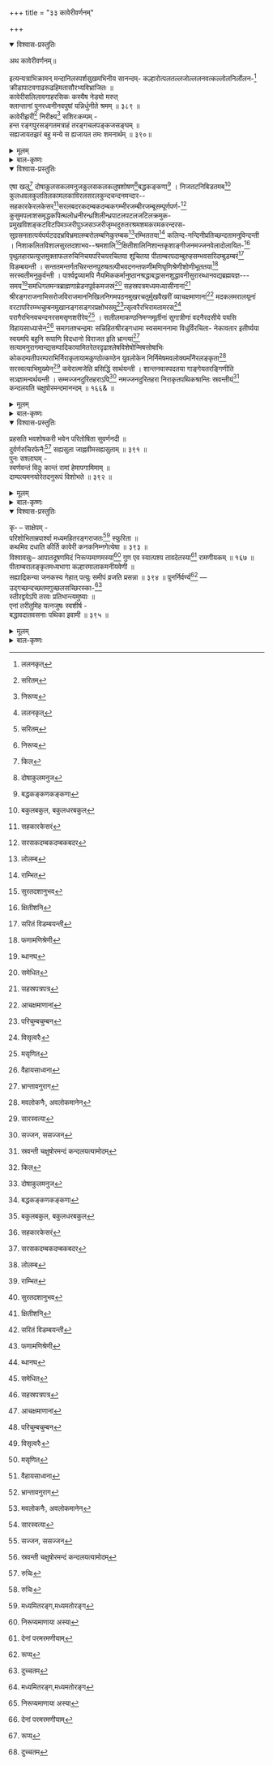 +++
title = "३३ कावेरीवर्णनम्"

+++

<details open><summary>विश्वास-प्रस्तुतिः</summary>

अथ कावेरीवर्णनम्॥

इत्यन्यत्राभिक्रामन् मन्दानिलस्पर्शसुखमभिनीय सानन्दम्- कल्हारोत्पलतल्लजोल्ललनवत्कल्लोलनिर्लोलन-[^502]   
क्रीडापाटवगाढरूढहिमतासौरभ्यविभ्राजितः ॥   
कावेरीसलिलावगाहरसिकः कस्यैष नेड्यो मरुत्   
क्लान्तानां पुनरध्वनीनवपुषां यन्निर्धुनीते श्रमम् ॥ ३८९ ॥   
कावेरीझरीं[^503] निरीक्ष्य[^504] सशिरःकम्पम् -   
हन्त रङ्गपुरसङ्गतमत्राहं तरङ्गचलपङ्कजसङ्घम् ॥   
सह्यजायतझरं बहु मन्ये स ह्यजायत तमः शमनार्थम् ॥ ३९०॥

[^502]:
     ललनकृत्


[^503]:
     सरितम्


[^504]:
     निरूप्य
</details>

<details><summary>मूलम्</summary>

अथ कावेरीवर्णनम्॥

इत्यन्यत्राभिक्रामन् मन्दानिलस्पर्शसुखमभिनीय सानन्दम्- कल्हारोत्पलतल्लजोल्ललनवत्कल्लोलनिर्लोलन-[^502]   
क्रीडापाटवगाढरूढहिमतासौरभ्यविभ्राजितः ॥   
कावेरीसलिलावगाहरसिकः कस्यैष नेड्यो मरुत्   
क्लान्तानां पुनरध्वनीनवपुषां यन्निर्धुनीते श्रमम् ॥ ३८९ ॥   
कावेरीझरीं[^503] निरीक्ष्य[^504] सशिरःकम्पम् -   
हन्त रङ्गपुरसङ्गतमत्राहं तरङ्गचलपङ्कजसङ्घम् ॥   
सह्यजायतझरं बहु मन्ये स ह्यजायत तमः शमनार्थम् ॥ ३९०॥

[^502]:
     ललनकृत्


[^503]:
     सरितम्


[^504]:
     निरूप्य
</details>

<details><summary>बाल-कृष्णः</summary>

अथ कावेरीं वर्णयितुमुपक्रमते - इतीत्यादि । अभिक्रामन् अभिगच्छन् “वा- भ्राश- भ्लाश - " इत्यादिना श्यनभावपक्षे शप् । । " क्रमः परस्मैपदेषु ” इति दीर्घः । अभिनीय प्रकटीकृत्य -्

कल्हारेति । कल्हाराणि सुगन्धीनि यानि उत्पलानि कमलानि तानि कल्हारोत्पलानि प्रशस्तानि च कल्हारोत्पलानि कल्हारोत्पलतल्लजाः “ प्रशंसावचनैश्च " इति समासः । " मतल्लिका मचर्चिका प्रकाण्डमुद्धतल्लजौ । प्रशस्तवाचकान्यमूनि इत्यमरः । तेषाम् उल्ललनम् उन्नयनं विद्यते यस्मिन् तथाभूतं यत् कल्लोलेषु महातरङ्गेषु निर्लोलनम् ऊर्ध्वाधोभ्रमणं तद्रूपा या क्रीडा तस्यां यत्पाटवं कुशलत्वं तेन गाढम् अतिमात्रं रूढाभ्यां हिमता शीतलता च सौरभ्यं सौगन्ध्यं च ताभ्यां विभ्राजितः विराजितः, एतादृशः कावेर्याः नद्याः सलिले जले योऽवगाहः स्नानं तस्मिन् रसिकः अनुरक्तः एषः मरुद् वायुः, " मरुतौ पवनामरौ ” इत्यमरः । कस्य पुरुषस्य ईड्यः स्तुत्यः न भवति ? यद् यस्मात् कारणात् क्लान्तानाम् अतिमार्गक्रमणश्रान्तानाम् अध्वनीनानां पथिकानां, अध्वन्शब्दात् " अध्वनो यत्खौ ” इति अलङ्गच्छतीत्यस्मिन्नर्थे खः “ आत्माध्वानौ खे,' इति टिलोपो न । “अध्वनीनोऽध्वगोऽध्वन्यः पान्थः पथिक इत्यपि । ” इत्यमरः । वपूंषि शरीराणि तेषां श्रमं क्लमं निर्धुनीते निवारयति । अतः स मरुत् सर्वस्यापि स्तुत्य इति भावः ॥ ३८९ ॥

पुनरपि तामेव कावेरीझरीं वर्णयति - हन्तेति । हन्तेति हर्षे । अत्र पुरोवर्तिभागे रङ्गपुरेण श्रीरङ्गनाथक्षेत्रेण सङ्गतं मिलितं तरङ्गैर्लहरीभिः चलाश्चञ्चलाः पङ्कजानां कमलानां सङ्घाः समुदाया यस्मिंस्तम् एतादृशं सह्यजायाः सह्याद्रेरुत्पन्नायाः कावेर्याः आयतं दीर्घं झरं प्रवाहं, अहं बहु अतिशयेन मन्ये मानयामि । हि यस्मात् सः कावेरीप्रवाहः तमसः अज्ञानस्य पापस्य वा शमनार्थे विनाशार्थम् अजायत प्रकटीबभूव ॥ ३९० ॥
</details>

<details open><summary>विश्वास-प्रस्तुतिः</summary>

एषा खलु[^505] दोषाकुलसकलमनुजकुलसकलकलुषशोषण[^506]बद्धकङ्कणा[^507] । निजतटनिबिडतमब[^508] कुलधवलकुलतिलकामलकाविरलसरलकुन्दचन्दनमन्दार--सहकारकेरलकेसर[^509]सरलबदरकदम्बकदम्बकगम्भीरजम्बीरजम्बूसम्पूर्णपर्ण-[^510]   
कुसुमपलाशसमृद्धकपित्थलोध्रनीरन्ध्रशिलीन्ध्रपाटलपटलजटिलक्रमुक-   
प्रमुखविशङ्कटविटपिमञ्जरीपुञ्जसञ्जरीजृम्भदुरुतरश्रमशमकरमकरन्दरस-   
सुग्रसनतात्पर्यपर्यटददभ्रविभ्रमालम्बरोलम्बनिकुरम्बक[^511]रम्भिततया[^512] कलिन्द-नन्दिनीप्रतिच्छन्दतामनुविन्दन्ती । निशाकलितविशालसुरतदशाभव--श्रमशालि[^513]क्षितीशालिनिशान्तकृशाङ्गीजनमज्जनवेलादोलायित-[^514]   
पृथुलहारप्रत्युप्तमुक्ताफलरुचिनिचयपरिचयरचितया शुचितया पीताम्बरपदाम्बुरुहसम्भवसरिदम्बुडम्बरं[^515] विडम्बयन्ती । सन्ततमन्तर्गतचिरन्तनपुरुषतल्पीभवदनन्तफणीमणिघृणिश्रेणीशोणीभूततया[^516] सरस्वतीमनुकुर्वन्ती । पार्श्वद्वय्यामपि नैयमिककर्मानुष्ठानश्रद्धाबद्धासनशुद्धावनीसुरारब्धानवद्यब्रह्मयज्ञ---समय[^517]समधिगतमन्त्रब्राह्मणाम्रेडनपूर्वकमजस्रं[^518] सहस्रपत्रमध्यमध्यासीनानां[^519] श्रीरङ्गराजनाभिसरोजविराजमाननिखिलनिगमपठनमुखरचतुर्मुखवैखरीं व्याचक्षमाणानां[^520] मदकलमरालयूनां वरटापरिरम्म्भचुम्बनमुखानङ्गसङ्गरप्रक्षोभसमु[^521]त्सृत्वरैरभिरामतामरस[^522] परागैरभिनवचन्दनरसमसृणशरीरेव[^523] । सलीलमाकण्ठनिमग्नमूर्तीनां सुगात्रीणां वदनैरदसीये पयसि विहायसाध्यासेन[^524] समागतश्चन्द्रमाः सन्निहितश्रीरङ्गधामा स्वसमाननामा विधुर्विरचिता- नेकावतार इतीर्ष्यया स्वयमपि बहूनि रूपाणि विदधानो विराजत इति भ्रान्त्यां[^525] सत्यामनुरागमान्द्यसम्पादिकायामितरेतरदृढाश्लेषविशेषोन्मिषत्तोषाभिः कोकदम्पतीपरम्पराभिर्निराकृतायामकुण्ठोत्कण्ठेन युवलोकेन निर्निमेषमवलोक्यमाँनैरलङ्कृता[^526] सरस्वत्याभिमुख्येन[^527] कवेरात्मजेति प्रसिद्धिं सार्थयन्ती । शान्तनवास्पदतया गाङ्गेयतरङ्गिणीति सञ्ज्ञामन्वर्थयन्ती । सम्मज्जनदुरितहराऽपि[^528] नमज्जनदुरितहरा निराकृतपथिकश्रान्तिः स्रवन्तीयं[^529] कन्दलयति चक्षुषोरमन्दमानन्दम् ॥ १६६& ॥

[^505]:
     किल


[^506]:
     दोषाकुलमनुज


[^507]:
     बद्धकङ्कणकङ्कणा


[^508]:
     बकुलबकुल, बकुलधरबकुल


[^509]:
     सहकारकेसरं


[^510]:
     सरसकदम्बकदम्बकबदर  


[^511]:
     लोलम्ब


[^512]:
     राम्भित


[^513]:
     सुरतदशानुभव


[^514]:
     क्षितीशनि


[^515]:
     सरितं विडम्बयन्ती


[^516]:
     फणामणिश्रेणी


[^517]:
     ब्धानघ


[^518]:
     समेधित


[^519]:
     सहस्रपत्रपत्र


[^520]:
      आचक्षमाणानां


[^521]:
     परिचुम्बचुम्बन


[^522]:
     विसृत्वरैः


[^523]:
     मसृणित


[^524]:
     वैहायसाध्वना


[^525]:
     भ्रान्तावनुराग


[^526]:
     मवलोकनैः, अवलोकमानेन


[^527]:
     सारस्वत्या


[^528]:
     सज्जन, ससज्जन


[^529]:
     स्रवन्ती चक्षुषोरमन्दं कन्दलयत्यामोदम्
</details>

<details><summary>मूलम्</summary>

एषा खलु[^505] दोषाकुलसकलमनुजकुलसकलकलुषशोषण[^506]बद्धकङ्कणा[^507] । निजतटनिबिडतमब[^508] कुलधवलकुलतिलकामलकाविरलसरलकुन्दचन्दनमन्दार--सहकारकेरलकेसर[^509]सरलबदरकदम्बकदम्बकगम्भीरजम्बीरजम्बूसम्पूर्णपर्ण-[^510]   
कुसुमपलाशसमृद्धकपित्थलोध्रनीरन्ध्रशिलीन्ध्रपाटलपटलजटिलक्रमुक-   
प्रमुखविशङ्कटविटपिमञ्जरीपुञ्जसञ्जरीजृम्भदुरुतरश्रमशमकरमकरन्दरस-   
सुग्रसनतात्पर्यपर्यटददभ्रविभ्रमालम्बरोलम्बनिकुरम्बक[^511]रम्भिततया[^512] कलिन्द-नन्दिनीप्रतिच्छन्दतामनुविन्दन्ती । निशाकलितविशालसुरतदशाभव--श्रमशालि[^513]क्षितीशालिनिशान्तकृशाङ्गीजनमज्जनवेलादोलायित-[^514]   
पृथुलहारप्रत्युप्तमुक्ताफलरुचिनिचयपरिचयरचितया शुचितया पीताम्बरपदाम्बुरुहसम्भवसरिदम्बुडम्बरं[^515] विडम्बयन्ती । सन्ततमन्तर्गतचिरन्तनपुरुषतल्पीभवदनन्तफणीमणिघृणिश्रेणीशोणीभूततया[^516] सरस्वतीमनुकुर्वन्ती । पार्श्वद्वय्यामपि नैयमिककर्मानुष्ठानश्रद्धाबद्धासनशुद्धावनीसुरारब्धानवद्यब्रह्मयज्ञ---समय[^517]समधिगतमन्त्रब्राह्मणाम्रेडनपूर्वकमजस्रं[^518] सहस्रपत्रमध्यमध्यासीनानां[^519] श्रीरङ्गराजनाभिसरोजविराजमाननिखिलनिगमपठनमुखरचतुर्मुखवैखरीं व्याचक्षमाणानां[^520] मदकलमरालयूनां वरटापरिरम्म्भचुम्बनमुखानङ्गसङ्गरप्रक्षोभसमु[^521]त्सृत्वरैरभिरामतामरस[^522] परागैरभिनवचन्दनरसमसृणशरीरेव[^523] । सलीलमाकण्ठनिमग्नमूर्तीनां सुगात्रीणां वदनैरदसीये पयसि विहायसाध्यासेन[^524] समागतश्चन्द्रमाः सन्निहितश्रीरङ्गधामा स्वसमाननामा विधुर्विरचिता- नेकावतार इतीर्ष्यया स्वयमपि बहूनि रूपाणि विदधानो विराजत इति भ्रान्त्यां[^525] सत्यामनुरागमान्द्यसम्पादिकायामितरेतरदृढाश्लेषविशेषोन्मिषत्तोषाभिः कोकदम्पतीपरम्पराभिर्निराकृतायामकुण्ठोत्कण्ठेन युवलोकेन निर्निमेषमवलोक्यमाँनैरलङ्कृता[^526] सरस्वत्याभिमुख्येन[^527] कवेरात्मजेति प्रसिद्धिं सार्थयन्ती । शान्तनवास्पदतया गाङ्गेयतरङ्गिणीति सञ्ज्ञामन्वर्थयन्ती । सम्मज्जनदुरितहराऽपि[^528] नमज्जनदुरितहरा निराकृतपथिकश्रान्तिः स्रवन्तीयं[^529] कन्दलयति चक्षुषोरमन्दमानन्दम् ॥ १६६& ॥

[^505]:
     किल


[^506]:
     दोषाकुलमनुज


[^507]:
     बद्धकङ्कणकङ्कणा


[^508]:
     बकुलबकुल, बकुलधरबकुल


[^509]:
     सहकारकेसरं


[^510]:
     सरसकदम्बकदम्बकबदर  


[^511]:
     लोलम्ब


[^512]:
     राम्भित


[^513]:
     सुरतदशानुभव


[^514]:
     क्षितीशनि


[^515]:
     सरितं विडम्बयन्ती


[^516]:
     फणामणिश्रेणी


[^517]:
     ब्धानघ


[^518]:
     समेधित


[^519]:
     सहस्रपत्रपत्र


[^520]:
      आचक्षमाणानां


[^521]:
     परिचुम्बचुम्बन


[^522]:
     विसृत्वरैः


[^523]:
     मसृणित


[^524]:
     वैहायसाध्वना


[^525]:
     भ्रान्तावनुराग


[^526]:
     मवलोकनैः, अवलोकमानेन


[^527]:
     सारस्वत्या


[^528]:
     सज्जन, ससज्जन


[^529]:
     स्रवन्ती चक्षुषोरमन्दं कन्दलयत्यामोदम्
</details>

<details><summary>बाल-कृष्णः</summary>

एषेति । एषा कावेरी नदी खलु दोषैः पापैराकुलानि व्याप्तानि यानि सकलमनुजकुलानि निखिलमनुष्यवृन्दानि तेषां सकलकलुषाणां सकलपातकानां शोषणे नाशने बद्धं कङ्कणं यया सा तदर्थं कृतनिश्चयेति यावत् । निजतटे स्वकीयतीरे निबिडतमाः अतिसान्द्राः ये बकुला बकुलवृक्षाश्च धवलकुलानि अर्जुनवृक्षसमूहाश्च तिलकाः क्षुरकाश्च " तिलकः क्षुरकः श्रीमान् " इत्यमरः । आमलकाश्च अविरला निबिडाः सरलाः पीतद्रुसञ्ज्ञकवृक्षाश्च " पीतद्रुः सरलः पूतिकाष्ठं " इत्यमरः । कुन्दाश्च चन्दनाश्च मन्दाराः पारिजातकाश्च " मन्दारः पारिजातकः " इत्यमरः । सहकारा आम्रवृक्षाश्च केरलाश्च वृक्षविशेषाः केसराश्च सरलाश्च क्वचित् सरस इति पाठः । तत्पक्षे बदरविशेषणम् । बदराश्च कदम्बा नीपाश्च " तूलं च नीप- प्रियक-कदम्बास्तु हलिप्रिये । " इत्यमरः । तेषां वृक्षविशेषाणां कदम्बकं समूहः तथा गम्भीरा ये जम्बीराश्च जम्ब्वः जम्बूवृक्षाश्च, जम्बूशब्दः स्त्रीलिङ्गः । “बार्हतं च फले जम्ब्वा जम्बू स्त्री जम्बु जाम्बवम् । " इत्यमरात् । सम्पूर्णानि समग्राणि निबिडानीति यावत् । पर्णानि कुसुमानि पुष्पाणि च येषु तादृशाः पलाशाः किंशुकाः “ पलाशे किंशुकः पर्णो वातपोतोऽथ वेतसे । " इत्यमरः । समृद्धाः ये कपित्थाः लोध्राश्च तैः नीरन्ध्राः सान्द्राः शिलीन्ध्राः पाटलाश्च तेषां पटलानि समूहाः " समूहे पटलं न ना " इत्यमरः । तैश्च जटिला निबिडाः अन्योन्यसम्मिश्रा इत्यर्थः । ये क्रमुकाः पूगवृक्षाश्च “घोण्टा तु पूगः क्रमुको गुवाकः खपुरोऽस्य तु । ” इत्यमरः । ते सर्वे प्रमुखा मुख्याः येषु ते ये विशङ्कटाः विशालाः “ विशङ्कटं पृथु बृहद्विशालं पृथुलं महत्” इत्यमरः । विटपिनो वृक्षाः तेषां मञ्जरीपुञ्जेभ्यः मञ्जरीसमूहेभ्यः सञ्जरीजृम्भन् अत्यन्तं प्रवहन्, जृम्भतेर्यङ्लुकि द्वित्वे च " रीगृदुपधस्य च " इत्यभ्यासस्य रीगागमः । उरुतरः अतिबहुलः श्रमशमकरः ग्लानिनिवारकः मकरन्दरसः पुष्परससारं तस्य सुग्रसने सुष्ठु पाने तात्पर्यम् अत्यन्तासक्तत्वं तेन पर्यटन्तः परितो भ्रमन्तः अदभ्राणां बहूनां विभ्रमाणामालम्बा आश्रयभूताः रोलम्बा भ्रमरास्तेषां निकुरम्बैः समूहैः “समुदायः समुदयः समवायश्चयो गणः । स्त्रियां तु संहतिर्वृन्दं निकुरम्बं कदम्बकम् । समूहे" इत्यमरः । करम्भिततया व्याप्ततया कलिन्दनन्दिनी यमुना तस्याः प्रतिच्छन्दतां तुल्यताम् अनुविन्दन्ती प्राप्नुवती । तथा निशायां रात्रौ आकलितम् आचरितं यद् विशालं सुरतं बहुव्यवायः तस्य दशायामवस्थायां भवो जातो यः श्रमः तेन शाली युक्तः क्षितीशालीनां राजसमूहानां निशान्तकृशाङ्गीजनः अन्तःपुरस्त्रीसमूहः तस्य मज्जनवेलायां स्नानवेलायां दोलायिताः दोलावदाचरिताः ये पृथुला महान्तो हाराः तेषु प्रत्युप्तानि खचितानि यानि मुक्ताफलानि मौक्तिकानि तेषां रुचिनिचयस्य कान्तिसमूहस्य परिचयेन रचितया निर्मितया शुचितया शुभ्रत्वेन पीताम्बरस्य विष्णोः पदाम्बुरुहाच् चरणकमलात् सम्भव उत्पत्तिर्यस्याः सा तादृशी या सरिद् गङ्गानदी तस्याः अम्बुडम्बरम् उदकाडम्बरं विडम्बयन्ती अनुकुर्वती । तथा सन्ततं निरन्तरमन्तर्गतः अन्तः स्थितो यश्चिरन्तनपुरुषः श्रीरङ्गनायकाख्यो भगवान् तस्य तल्पीभवन् शयनरूपीभवन् योऽनन्तः शेषः तस्य फणामणीनां घृणिश्रेणीभिः किरणपङ्क्तिभिः " किरणोऽस्र मयूखांशुर्गभस्ति घृणिरश्मयः” । इत्यमरः । शोणीभूततया रक्तीभूतत्वेन सरस्वतीं नाम नदीमनुकुर्वन्ती, तथा पार्श्वद्वय्यां तीरद्वयेऽपीत्यर्थः । द्वय्यामि- त्यत्रायचः स्थानिवद्भावेन तयप्प्रत्ययान्तत्वात् “ टिड्ढाणम् - " इत्यादिना ङीप् । नैयमिकानि नियमसम्बन्धीनि यानि कर्माणि तेषामनुष्ठाने या श्रद्धा आस्तिक्यबुद्धिः तया बद्धानि रचितान्यासनानि यैस्ते अत एव शुद्धाः पवित्रा ये अवनीसुरा ब्राह्मणा स्तैरारब्धो यो ब्रह्मयज्ञः तत्समये समधिगतानि प्राप्तानि मन्त्रब्राह्मणानि वेदमन्त्रा इत्यर्थः । तेषाम् आम्रेडनपूर्वकं द्विस्त्रिरुच्चारणपूर्वकं " आम्रेडितं द्विस्त्रिरुक्तम्" इत्यमरः । अजस्रं निरन्तरं सहस्रपत्रमध्यं कमलमध्यमध्यासीनानां श्रीरङ्गराजस्य भगवतः नाभिसरोजे नाभिकमले विराजमानस्य शोभयानस्य निखिलनिगमानां चतुर्णामपि वेदानां पठनेन मुखरा शब्दायमाना या चतुर्मुखवैखरी ब्रह्मवाणी तां व्याचक्षमाणानां स्पष्टीकुर्वतां मदकलानां मदोत्कटानां “ मदोत्कटो मदकलः " इत्यमरः । मरालयूनां तरुणहंसानां वरटाभिः हंसयोषिद्भिः सह “हंसस्य योषिद्वरटा" इत्यमरः । परिरम्भः आलिङ्गनं चुम्बनं च मुखं मुख्यं यस्मिंस्तादृशं यदनङ्गसङ्गरं मदनयुद्धं सुरताचरणमित्यर्थः । तस्य प्रक्षोभेन समुत्सृत्वरैः निःसृतैः समुत्पूर्वकात्सर्तेः इण्-नश्- जि-सर्तिभ्यः -" इति क्रप् प्रत्ययः, पित्त्वात्तुगागमः । अभिरामतामरसपरागैः मनोहरकमलरजोभिः अभिनवचन्दनरसेन मसृणमुपलिप्तं शरीरं यस्याः सेव, तथा सलीलं यथा तथा आकण्ठं कण्ठपर्यन्तं निमग्नाः जलाच्छादिताः मूर्तयो देहा यासां तासां सुगात्रीणां सुन्दरशरीराणां स्त्रीणां वदनैः मुखैः, हेतौ तृतीया । अदसीये अस्याः कावेर्याः सम्बन्धिनि पयसि जले विहायसाध्यासेन आकाशभ्रान्त्या समागतश्चन्द्रमाः सन्निहितं समीपं श्रीरङ्गस्य भगवतः धाम स्थानं यस्य सः तथाभूतः सन्, आत्मना समानं तुल्यं नाम विधुरिति यस्य सः, विधुः विष्णुः “ विधुर्विष्णौ चन्द्रमसि " इत्यमरः । विरचिताः धृताः अनेके बहव अवतारा येन तथोक्तः इति एवंरूपया ईर्ष्यया अक्षमया स्वयं चन्द्रमा अपि बहूनि रूपाणि विदधानः धारयन् सन् विराजति शोभते । इत्येवंरूपायाम् अनुरागस्य प्रेम्णः मान्द्यसम्पादिकायां मन्दत्वोत्पादिकायां भ्रान्त्यां सत्यां, ततः इतरेतरदृढाश्लेषे परस्परदृढालिङ्गने विशेषेणातिशयेन उन्मिषन् उत्पद्यमानः तोषः सन्तोषो यासां ताभिः कोकदम्पतीपरम्पराभिः चक्रवाकमिथुनपङ्क्तिभिः निराकृतायां, ' यद्येते सर्वे चन्द्राः स्युस्तर्हि नास्माकं परस्परालिङ्गनं सम्भवति, परं चेदानीमेतत्सम्भवति, तस्मान्नेमे चन्द्राः, किन्तु स्त्रीणां मुखान्येव' इति निवारितायां सत्यां, अकुण्ठा अप्रतिहता उत्कण्ठा यस्य तेन युवलोकेन तरुणजनेन निर्निमेषं नेत्रमीलनरहितं यथा स्यात्तथा अवलोक्यमानैः स्त्रीमुखैरिति शेषः । अलङ्कृता, सरस्वत्याः वेदशास्त्रवाण्याः सरस्वति समुद्रे च आभिमुख्येन साम्मुख्येन पण्डितबाहुल्यात् प्रयत्नमन्तरा सम्पादनेन, समुद्रे च प्रेमातिशयेन चेत्यर्थः । कवेः पण्डितस्य आत्मजा कवेरस्य सह्याद्रेः आत्मजा कन्येति च प्रसिद्धिं ख्यातिं सार्थयन्ती यथार्थीकुर्वन्ती । शन्तनोरपत्यं शान्तनवो भीष्मः तस्य, शान्तानां शमयुक्तानां नवाः स्तुतयश्च तासां च आस्पदतया स्थानतया योग्यतया च गाङ्गेयतरङ्गिणी भीष्मजननी गङ्गेत्यर्थः । पक्षे गाङ्गेयं सुवर्णं तन्मयी तरङ्गिणीति च " स्वर्णं सुवर्णं कनकं हिरण्यं हेम हाटकम् । तपनीयं शातकौम्भं गाङ्गेयं भर्म कर्बुरम् । ” इत्यमरः । सञ्ज्ञां नाम अन्वर्थयन्ती अर्थयुक्तां कुर्वन्ती । सम्मज्जनेन स्नानमात्रेण दुरितहरापि पापहरापि, मज्जनदुरितहरा न भवति इति विरोधः, नमतां नमस्कुर्वतां जनानां दुरितहरा इत्यर्थेन च तत्परिहारः । निराकृता निवारिता पथिकानां पान्थानां श्रान्तिः श्रमो यया सा इयं कावेरी नाम स्रवन्ती नदी चक्षुषोर्नेत्रयोः अमन्दं बहुलम् आनन्दं कन्दलयति उत्पादयति ॥१६६&॥
</details>

<details open><summary>विश्वास-प्रस्तुतिः</summary>

प्रहसति भवशोषकरी भवेन परितोषिता सुवर्णनदी ॥   
दुर्वर्णरुचिरफेनैः[^530] सह्यसुता जाह्नवीमसह्यसुताम् ॥ ३९१ ॥   
पुनः सश्लाघम् -   
स्वर्णवन्तं विदुः कान्तं रामां हेमापगामिमाम् ॥   
दाम्पत्यमनयोरेतदनुरूपं विशोभते ॥ ३९२ ॥

[^530]:
     रुचिः
</details>

<details><summary>मूलम्</summary>

प्रहसति भवशोषकरी भवेन परितोषिता सुवर्णनदी ॥   
दुर्वर्णरुचिरफेनैः[^530] सह्यसुता जाह्नवीमसह्यसुताम् ॥ ३९१ ॥   
पुनः सश्लाघम् -   
स्वर्णवन्तं विदुः कान्तं रामां हेमापगामिमाम् ॥   
दाम्पत्यमनयोरेतदनुरूपं विशोभते ॥ ३९२ ॥

[^530]:
     रुचिः
</details>

<details><summary>बाल-कृष्णः</summary>

पूर्वस्मिन् गद्ये गङ्गासाम्यं प्रतिपादितं कावेर्याः, अधुना गङ्गाया अप्याधिक्यं प्रतिपादयति उत्प्रेक्षया - प्रहसतीति । भवस्य संसारस्य शोषकरी नाशकरी भवेन शिवेन संसारेण च परितोषिता, सह्यस्य सह्याद्रेः सुता कन्या तत्रोत्पन्नेत्यर्थः । सुवर्णा शोभनवर्णयुक्ता, सुवर्णा कनकमयी च नदी कावेरी, दुर्वर्णैः कृष्ण ताम्रादिरागैः, दुर्वर्णमिव रजतमिव च "दुर्वर्णं रजतं रूप्यम्" इत्यमरः । रुचिराः मिश्रिताः सुन्दराश्व फेना तैः असह्यस्य निन्द्यत्वात् सोढुमशक्यस्य " अकारो वासुदेवः स्यात्” इति कोशाद् अस्य विष्णोः सह्यां मनोहरत्वात् सहनीयां लालनीयामिति यावत् । सुतां कन्यां जाह्नवीं गङ्गां प्रहसति उपहसत्येवेति गम्योत्प्रेक्षेयम् । श्लेषमूलिका गम्योत्प्रेक्षेयम् ॥ ३९१ ॥

पुनरपि सश्लाघमाह – स्वर्णवन्तमिति । इमं कान्तं पतिं स्वर्णं कनकमस्यास्तीति तद्वन्तं तं प्रसिद्धम् अर्णवं समुद्रं च विदुः जानन्ति । इमां कावेरीं हेमापगां रामां कान्तां च विदुः जानन्ति । अत एव एतद् अनयोर्जायापत्योः रूपं योग्यं विशोभते विशेषेण राजते ॥ ३९२ ॥
</details>

<details open><summary>विश्वास-प्रस्तुतिः</summary>

कृ॰ – साक्षेपम् -   
परिशोभिताम्रपार्श्वा मध्यमहितरङ्गराजतः[^531] स्फुरिता ॥   
कथमिव दधाति कीर्ति कावेरी कनकनिम्नगेत्येषा ॥ ३९३ ॥   
विश्वावसुः– आपातदूषणमिदं निरूप्यमाणमस्या[^532] गुण एव स्यात्पश्य तावदेतस्या[^533] रामणीयकम् ॥ १६७ ॥   
पीताम्बरालङ्कृतमध्यभागा कल्हारमालाकमनीयवेणी ॥   
सह्याद्रिकन्या जनकस्य गेहात् पत्युः समीपं व्रजति प्रसन्ना ॥ ३९४ ॥ पुनर्निर्वर्ण्य[^534] —   
उद्गच्छन्दच्छतमगुच्छलसच्छिरस्का-[^535]   
स्तीरद्वयेऽपि तरवः प्रतिभान्त्यमुष्याः ॥   
एनां तरीतुमिह यत्नजुषः स्वशीर्ष -   
बद्धावदातवसनाः पथिका इवामी ॥ ३९५ ॥

[^531]:
     मध्यमितरङ्ग,मध्यमतोरङ्ग


[^532]:
     निरूप्यमाणाया अस्या 


[^533]:
     देनां परमरमणीयाम् 


[^534]:
     रूप्य


[^535]:
     दुच्चतम
</details>

<details><summary>मूलम्</summary>

कृ॰ – साक्षेपम् -   
परिशोभिताम्रपार्श्वा मध्यमहितरङ्गराजतः[^531] स्फुरिता ॥   
कथमिव दधाति कीर्ति कावेरी कनकनिम्नगेत्येषा ॥ ३९३ ॥   
विश्वावसुः– आपातदूषणमिदं निरूप्यमाणमस्या[^532] गुण एव स्यात्पश्य तावदेतस्या[^533] रामणीयकम् ॥ १६७ ॥   
पीताम्बरालङ्कृतमध्यभागा कल्हारमालाकमनीयवेणी ॥   
सह्याद्रिकन्या जनकस्य गेहात् पत्युः समीपं व्रजति प्रसन्ना ॥ ३९४ ॥ पुनर्निर्वर्ण्य[^534] —   
उद्गच्छन्दच्छतमगुच्छलसच्छिरस्का-[^535]   
स्तीरद्वयेऽपि तरवः प्रतिभान्त्यमुष्याः ॥   
एनां तरीतुमिह यत्नजुषः स्वशीर्ष -   
बद्धावदातवसनाः पथिका इवामी ॥ ३९५ ॥

[^531]:
     मध्यमितरङ्ग,मध्यमतोरङ्ग


[^532]:
     निरूप्यमाणाया अस्या 


[^533]:
     देनां परमरमणीयाम् 


[^534]:
     रूप्य


[^535]:
     दुच्चतम
</details>

<details><summary>बाल-कृष्णः</summary>

अत्राक्षिपति कृशानुः - परिशोभीति । परितः आसमन्तात् शोभिनौ ताम्रमयौ पार्श्वौ यस्याः सा, परितः आसमन्तात् शोभिताः फलपुष्पसम्पन्नत्वेन विराजिताः आम्राः आम्रवृक्षाः ययोस्तथाभूतौ च पार्श्वं यस्याः सा इति च मध्ये मध्य- भागे महिताभ्यां महद्भ्यां रङ्गं त्रपु " त्रपु पिच्चटम् । रङ्गवङ्गे अथ पिचुः " इत्यमरः । राजतं रजतसमूहश्च ताभ्यामिति ततः स्फुरिता, मध्ये महितेन पूज्येन रङ्गराजतः श्रीरङ्गराजेन च, सार्वविभक्तिकस्तसिः । स्फुरिता शोभिता एतादृशी एषा कावेरी नदी कनकनिम्नगा सुवर्णनदी इति कीर्तिं कथमिव दधाति धारयति ? व्यथैवेयं कीर्तिरस्या इति भावः ॥ ३९३ ॥

समाधत्ते - आपातेति । इदं पूर्वोक्तं निरूप्यमाणं त्वया दीयमानम् आपातदूषणम् अतात्त्विकं श्लेषमूलकमितियावत्, यद्दूषणमित्यर्थः । तदस्याः कावेर्याः गुण एव स्यात् । तावत्तस्मात् तत्त्वतः एतस्या रामणीयकं रमणीयत्वं पश्य ॥ १६७& ॥

तदेवाह - पीताम्बरेति । इयं सह्याद्रिकन्या कावेरी पीतं च तद् अम्बरं वस्त्रं तेन, पीत कौशेयवस्त्रेणेत्यर्थः । पीताम्बरेण विष्णुना च " पीताम्बरोऽच्युतः शार्ङ्ग " इत्यमरः । अस्मिन् पक्षे च बहुव्रीहिः समासः । अलङ्कृतः मध्यभागो मध्यप्रदेशो नितम्बप्रदेशश्च यस्याः सा, कहाराणां रक्तकमलानां मालया पङ्ङ्ख्या च कमनीया - सुन्दरा वेणी केशपाशः प्रवाहश्च यस्याः सा तथाभूता “वेणी सेतु - प्रवाहयोः । देव- ताडे केशबन्धे " इति हैमः । प्रसन्ना प्रसन्नान्तःकरणा स्वच्छजला च सती, जनकस्य पितुः, सह्याद्रेश्च गेहाद् गृहान्, प्रदेशाच्च पत्युः भर्तुः, समुद्रस्य च समीपं व्रजति गच्छति ॥ ३९४ ॥

किञ्च उद्गच्छदिति । अमुष्याः कावेर्यास्तीरद्वयेऽपि, स्थिता इति शेषः । उद्गच्छन्तः उत्पद्यमानाः अच्छतमाः अतिस्वच्छाः ये गुच्छाः पुष्पपुञ्जाः तैः लसन्ति शोभमानानि शिरांसि शाखाग्राणि येषां ते लसच्छिरस्काः तरवो वृक्षाः भान्ति शोभन्ते । कथम्भूताः । इह अस्यास्तीरे एनां नदीं तरीतुं पारं गन्तुं 'तू प्लवन -तरणयोः ' इति धातोः “ तुमुन्ण्वुलौ - " इत्यादिना तुमुनि इटि च तस्य " वृतो वा” इति दीर्घः । यत्नजुषः प्रयत्नं कुर्वाणाः सन्तः अमी वृक्षाः स्वशीर्षे निजमस्तके बद्धानि जलस्पर्शभयेन वेष्टितानि अवदातानि शुभ्राणि वसनानि परिधानवस्त्राणि यैस्तथाभूताः पथिकाः पान्था इव, प्रतिभान्तीति सम्बन्धः । उत्प्रेक्षालङ्कारः ॥ ३९५ ॥-
</details>



